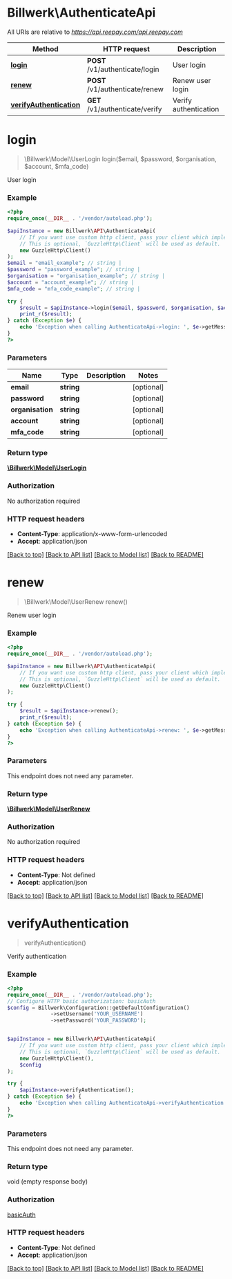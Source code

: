 # Billwerk\AuthenticateApi

All URIs are relative to *https://api.reepay.com/api.reepay.com*

Method | HTTP request | Description
------------- | ------------- | -------------
[**login**](AuthenticateApi.md#login) | **POST** /v1/authenticate/login | User login
[**renew**](AuthenticateApi.md#renew) | **POST** /v1/authenticate/renew | Renew user login
[**verifyAuthentication**](AuthenticateApi.md#verifyauthentication) | **GET** /v1/authenticate/verify | Verify authentication

# **login**
> \Billwerk\Model\UserLogin login($email, $password, $organisation, $account, $mfa_code)

User login

### Example
```php
<?php
require_once(__DIR__ . '/vendor/autoload.php');

$apiInstance = new Billwerk\API\AuthenticateApi(
    // If you want use custom http client, pass your client which implements `GuzzleHttp\ClientInterface`.
    // This is optional, `GuzzleHttp\Client` will be used as default.
    new GuzzleHttp\Client()
);
$email = "email_example"; // string | 
$password = "password_example"; // string | 
$organisation = "organisation_example"; // string | 
$account = "account_example"; // string | 
$mfa_code = "mfa_code_example"; // string | 

try {
    $result = $apiInstance->login($email, $password, $organisation, $account, $mfa_code);
    print_r($result);
} catch (Exception $e) {
    echo 'Exception when calling AuthenticateApi->login: ', $e->getMessage(), PHP_EOL;
}
?>
```

### Parameters

Name | Type | Description  | Notes
------------- | ------------- | ------------- | -------------
 **email** | **string**|  | [optional]
 **password** | **string**|  | [optional]
 **organisation** | **string**|  | [optional]
 **account** | **string**|  | [optional]
 **mfa_code** | **string**|  | [optional]

### Return type

[**\Billwerk\Model\UserLogin**](../Model/UserLogin.md)

### Authorization

No authorization required

### HTTP request headers

 - **Content-Type**: application/x-www-form-urlencoded
 - **Accept**: application/json

[[Back to top]](#) [[Back to API list]](../../README.md#documentation-for-api-endpoints) [[Back to Model list]](../../README.md#documentation-for-models) [[Back to README]](../../README.md)

# **renew**
> \Billwerk\Model\UserRenew renew()

Renew user login

### Example
```php
<?php
require_once(__DIR__ . '/vendor/autoload.php');

$apiInstance = new Billwerk\API\AuthenticateApi(
    // If you want use custom http client, pass your client which implements `GuzzleHttp\ClientInterface`.
    // This is optional, `GuzzleHttp\Client` will be used as default.
    new GuzzleHttp\Client()
);

try {
    $result = $apiInstance->renew();
    print_r($result);
} catch (Exception $e) {
    echo 'Exception when calling AuthenticateApi->renew: ', $e->getMessage(), PHP_EOL;
}
?>
```

### Parameters
This endpoint does not need any parameter.

### Return type

[**\Billwerk\Model\UserRenew**](../Model/UserRenew.md)

### Authorization

No authorization required

### HTTP request headers

 - **Content-Type**: Not defined
 - **Accept**: application/json

[[Back to top]](#) [[Back to API list]](../../README.md#documentation-for-api-endpoints) [[Back to Model list]](../../README.md#documentation-for-models) [[Back to README]](../../README.md)

# **verifyAuthentication**
> verifyAuthentication()

Verify authentication

### Example
```php
<?php
require_once(__DIR__ . '/vendor/autoload.php');
// Configure HTTP basic authorization: basicAuth
$config = Billwerk\Configuration::getDefaultConfiguration()
              ->setUsername('YOUR_USERNAME')
              ->setPassword('YOUR_PASSWORD');


$apiInstance = new Billwerk\API\AuthenticateApi(
    // If you want use custom http client, pass your client which implements `GuzzleHttp\ClientInterface`.
    // This is optional, `GuzzleHttp\Client` will be used as default.
    new GuzzleHttp\Client(),
    $config
);

try {
    $apiInstance->verifyAuthentication();
} catch (Exception $e) {
    echo 'Exception when calling AuthenticateApi->verifyAuthentication: ', $e->getMessage(), PHP_EOL;
}
?>
```

### Parameters
This endpoint does not need any parameter.

### Return type

void (empty response body)

### Authorization

[basicAuth](../../README.md#basicAuth)

### HTTP request headers

 - **Content-Type**: Not defined
 - **Accept**: application/json

[[Back to top]](#) [[Back to API list]](../../README.md#documentation-for-api-endpoints) [[Back to Model list]](../../README.md#documentation-for-models) [[Back to README]](../../README.md)

